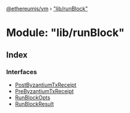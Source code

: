 [@ethereumjs/vm](../README.md) › ["lib/runBlock"](_lib_runblock_.md)

# Module: "lib/runBlock"

## Index

### Interfaces

* [PostByzantiumTxReceipt](../interfaces/_lib_runblock_.postbyzantiumtxreceipt.md)
* [PreByzantiumTxReceipt](../interfaces/_lib_runblock_.prebyzantiumtxreceipt.md)
* [RunBlockOpts](../interfaces/_lib_runblock_.runblockopts.md)
* [RunBlockResult](../interfaces/_lib_runblock_.runblockresult.md)
